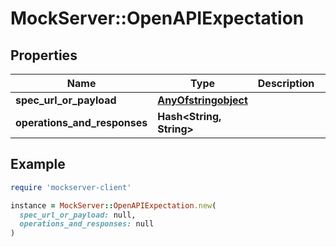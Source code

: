 # MockServer::OpenAPIExpectation

## Properties

| Name | Type | Description | Notes |
| ---- | ---- | ----------- | ----- |
| **spec_url_or_payload** | [**AnyOfstringobject**](AnyOfstringobject.md) |  |  |
| **operations_and_responses** | **Hash&lt;String, String&gt;** |  | [optional] |

## Example

```ruby
require 'mockserver-client'

instance = MockServer::OpenAPIExpectation.new(
  spec_url_or_payload: null,
  operations_and_responses: null
)
```

